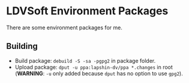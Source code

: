 # LDVSoft Environment Packages

There are some environment packages for me.

## Building

* Build package: `debuild -S -sa -pgpg2` in package folder.
* Upload package: `dput -u ppa:lapshin-dv/ppa *.changes` in root (**WARNING**: `-u` only added because `dput` has no option to use `gpg2`).
